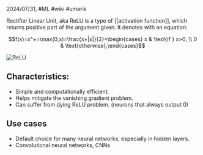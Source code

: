 2024/07/31, #ML #wiki #umarik

Rectifier Linear Unit, aka ReLU is a type of [[activation function]], which returns positive part of the argument given. It denotes with an equation:

$$f(x)=x^+=\max(0,x)=\frac{x+|x|}{2}=\begin{cases} x & \text{if } x>0, \\ 0 & \text{otherwise},\end{cases}$$

![ReLU](relu_function.png)
## Characteristics:
- Simple and computationally efficient.
- Helps mitigate the vanishing gradient problem.
- Can suffer from dying ReLU problem. (neurons that always output 0)
## Use cases
- Default choice for many neural networks, especially in hidden layers.
- Convolutional neural networks, CNNs